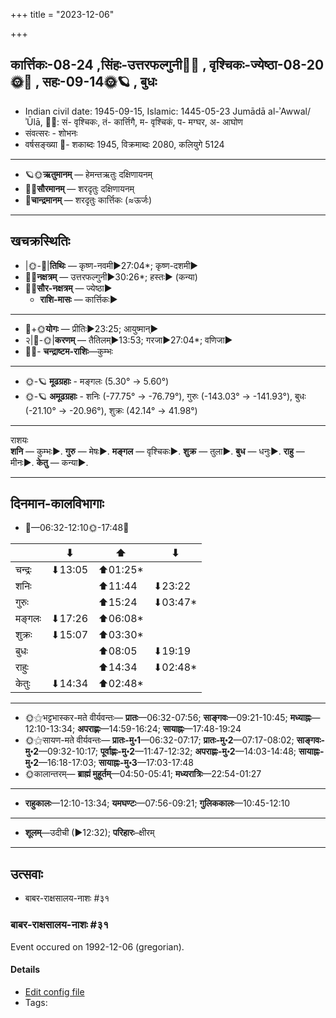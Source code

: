 +++
title = "2023-12-06"

+++
## कार्त्तिकः-08-24  ,सिंहः-उत्तरफल्गुनी🌛🌌  ,  वृश्चिकः-ज्येष्ठा-08-20🌞🌌  ,  सहः-09-14🌞🪐  , बुधः
- Indian civil date: 1945-09-15, Islamic: 1445-05-23 Jumādā al-ʾAwwal/ʾŪlā, 🌌🌞: सं- वृश्चिकः, तं- कार्त्तिगै, म- वृश्चिकं, प- मग्घर, अ- आघोण
- संवत्सरः - शोभनः
- वर्षसङ्ख्या 🌛- शकाब्दः 1945, विक्रमाब्दः 2080, कलियुगे 5124
___________________
- 🪐🌞**ऋतुमानम्** — हेमन्तऋतुः दक्षिणायनम्
- 🌌🌞**सौरमानम्** — शरदृतुः दक्षिणायनम्
- 🌛**चान्द्रमानम्** — शरदृतुः कार्त्तिकः (≈ऊर्जः)
___________________


## खचक्रस्थितिः
- |🌞-🌛|**तिथिः** — कृष्ण-नवमी►27:04*; कृष्ण-दशमी►  
- 🌌🌛**नक्षत्रम्** — उत्तरफल्गुनी►30:26*; हस्तः► (कन्या)  
- 🌌🌞**सौर-नक्षत्रम्** — ज्येष्ठा►  
  - **राशि-मासः** — कार्त्तिकः► 
___________________
- 🌛+🌞**योगः** — प्रीतिः►23:25; आयुष्मान्►  
- २|🌛-🌞|**करणम्** — तैतिलम्►13:53; गरजा►27:04*; वणिजा►  
- 🌌🌛- **चन्द्राष्टम-राशिः**—कुम्भः  
___________________
- 🌞-🪐 **मूढग्रहाः** - मङ्गलः (5.30° → 5.60°)
- 🌞-🪐 **अमूढग्रहाः** - शनिः (-77.75° → -76.79°), गुरुः (-143.03° → -141.93°), बुधः (-21.10° → -20.96°), शुक्रः (42.14° → 41.98°)
___________________
राशयः  
**शनि** — कुम्भः►. **गुरु** — मेषः►. **मङ्गल** — वृश्चिकः►. **शुक्र** — तुला►. **बुध** — धनुः►. **राहु** — मीनः►. **केतु** — कन्या►. 
___________________


## दिनमान-कालविभागाः
- 🌅—06:32-12:10🌞-17:48🌇  

|      |⬇     |⬆     |⬇     |
|------|-----|-----|------|
|चन्द्रः|⬇13:05 |⬆01:25*|     |
|शनिः   |     |⬆11:44 |⬇23:22 |
|गुरुः  |     |⬆15:24 |⬇03:47*|
|मङ्गलः |⬇17:26 |⬆06:08*|     |
|शुक्रः |⬇15:07 |⬆03:30*|     |
|बुधः   |     |⬆08:05 |⬇19:19 |
|राहुः  |     |⬆14:34 |⬇02:48*|
|केतुः  |⬇14:34 |⬆02:48*|     |
___________________
- 🌞⚝भट्टभास्कर-मते वीर्यवन्तः— **प्रातः**—06:32-07:56; **साङ्गवः**—09:21-10:45; **मध्याह्नः**—12:10-13:34; **अपराह्णः**—14:59-16:24; **सायाह्नः**—17:48-19:24  
- 🌞⚝सायण-मते वीर्यवन्तः— **प्रातः-मु॰1**—06:32-07:17; **प्रातः-मु॰2**—07:17-08:02; **साङ्गवः-मु॰2**—09:32-10:17; **पूर्वाह्णः-मु॰2**—11:47-12:32; **अपराह्णः-मु॰2**—14:03-14:48; **सायाह्नः-मु॰2**—16:18-17:03; **सायाह्नः-मु॰3**—17:03-17:48  
- 🌞कालान्तरम्— **ब्राह्मं मुहूर्तम्**—04:50-05:41; **मध्यरात्रिः**—22:54-01:27  
___________________
- **राहुकालः**—12:10-13:34; **यमघण्टः**—07:56-09:21; **गुलिककालः**—10:45-12:10  
___________________
- **शूलम्**—उदीची (►12:32); **परिहारः**–क्षीरम्  
___________________

## उत्सवाः
- बाबर-राक्षसालय-नाशः #३१
### बाबर-राक्षसालय-नाशः #३१

Event occured on 1992-12-06 (gregorian). 



#### Details
- [Edit config file](https://github.com/jyotisham/adyatithi/blob/master/mahApuruSha/xatra-later/gregorian/day/12/06/bAbri-mosque-demolition.toml)
- Tags: 


